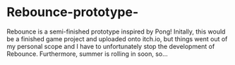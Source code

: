 # Rebounce-prototype-
Rebounce is a semi-finished prototype inspired by Pong!
  Initally, this would be a finished game project and uploaded onto itch.io, but things went out of my personal scope and I have to unfortunately stop the development of Rebounce.
  Furthermore, summer is rolling in soon, so... 
